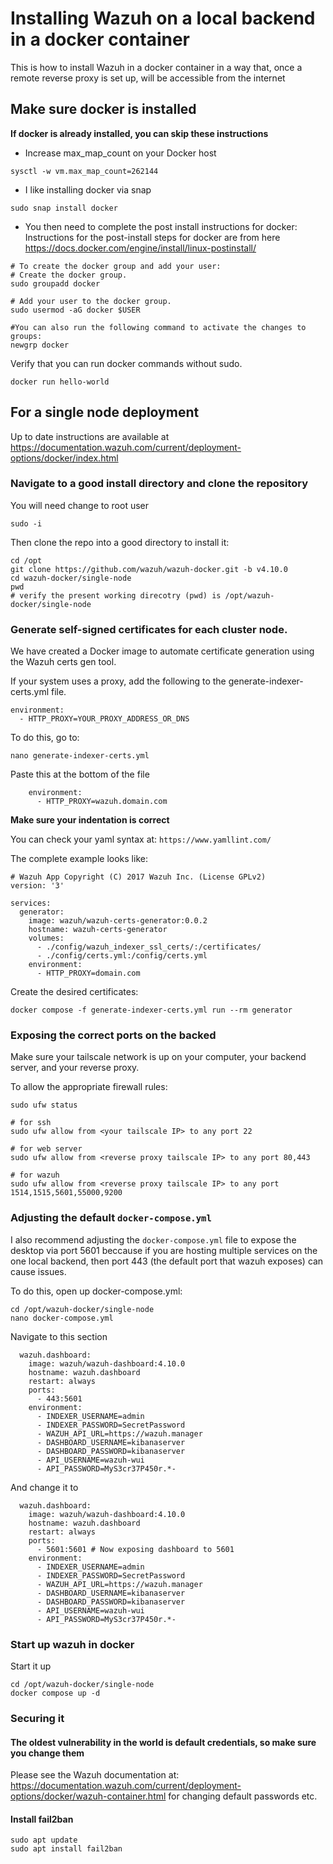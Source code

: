 # Installing Wazuh on a local backend in a docker container
This is how to install Wazuh in a docker container in a way that, once a remote reverse proxy is set up, will be accessible from the internet 

## Make sure docker is installed
**If docker is already installed, you can skip these instructions**

* Increase max_map_count on your Docker host
```
sysctl -w vm.max_map_count=262144
```

* I like installing docker via snap
```
sudo snap install docker
```

* You then need to complete the post install instructions for docker:
Instructions for the post-install steps for docker are from here https://docs.docker.com/engine/install/linux-postinstall/

```
# To create the docker group and add your user:
# Create the docker group.
sudo groupadd docker

# Add your user to the docker group.
sudo usermod -aG docker $USER

#You can also run the following command to activate the changes to groups:
newgrp docker
```

Verify that you can run docker commands without sudo.
```
docker run hello-world 
```

## For a single node deployment 
Up to date instructions are available at https://documentation.wazuh.com/current/deployment-options/docker/index.html

### Navigate to a good install directory and clone the repository
You will need change to root user 
```
sudo -i
```

Then clone the repo into a good directory to install it:
```
cd /opt
git clone https://github.com/wazuh/wazuh-docker.git -b v4.10.0
cd wazuh-docker/single-node
pwd
# verify the present working direcotry (pwd) is /opt/wazuh-docker/single-node
```

### Generate self-signed certificates for each cluster node.

We have created a Docker image to automate certificate generation using the Wazuh certs gen tool.

If your system uses a proxy, add the following to the generate-indexer-certs.yml file.

```
environment:
  - HTTP_PROXY=YOUR_PROXY_ADDRESS_OR_DNS
```

To do this, go to:
```
nano generate-indexer-certs.yml
```
Paste this at the bottom of the file
```
    environment:
      - HTTP_PROXY=wazuh.domain.com
```
**Make sure your indentation is correct**

You can check your yaml syntax at: `https://www.yamllint.com/`

The complete example looks like:
```
# Wazuh App Copyright (C) 2017 Wazuh Inc. (License GPLv2)
version: '3'

services:
  generator:
    image: wazuh/wazuh-certs-generator:0.0.2
    hostname: wazuh-certs-generator
    volumes:
      - ./config/wazuh_indexer_ssl_certs/:/certificates/
      - ./config/certs.yml:/config/certs.yml
    environment:
      - HTTP_PROXY=domain.com
```

Create the desired certificates:
```
docker compose -f generate-indexer-certs.yml run --rm generator
```

### Exposing the correct ports on the backed 
Make sure your tailscale network is up on your computer, your backend server, and your reverse proxy.

To allow the appropriate firewall rules:
```
sudo ufw status

# for ssh
sudo ufw allow from <your tailscale IP> to any port 22

# for web server 
sudo ufw allow from <reverse proxy tailscale IP> to any port 80,443

# for wazuh
sudo ufw allow from <reverse proxy tailscale IP> to any port 1514,1515,5601,55000,9200
```

### Adjusting the default `docker-compose.yml`
I also recommend adjusting the `docker-compose.yml` file to expose the desktop via port 5601 beccause if you are hosting multiple services on the one local backend, then port 443 (the default port that wazuh exposes) can cause issues.

To do this, open up docker-compose.yml:
```
cd /opt/wazuh-docker/single-node
nano docker-compose.yml
```

Navigate to this section
```
  wazuh.dashboard:
    image: wazuh/wazuh-dashboard:4.10.0
    hostname: wazuh.dashboard
    restart: always
    ports:
      - 443:5601
    environment:
      - INDEXER_USERNAME=admin
      - INDEXER_PASSWORD=SecretPassword
      - WAZUH_API_URL=https://wazuh.manager
      - DASHBOARD_USERNAME=kibanaserver
      - DASHBOARD_PASSWORD=kibanaserver
      - API_USERNAME=wazuh-wui
      - API_PASSWORD=MyS3cr37P450r.*-
```

And change it to 
```
  wazuh.dashboard:
    image: wazuh/wazuh-dashboard:4.10.0
    hostname: wazuh.dashboard
    restart: always
    ports:
      - 5601:5601 # Now exposing dashboard to 5601
    environment:
      - INDEXER_USERNAME=admin
      - INDEXER_PASSWORD=SecretPassword
      - WAZUH_API_URL=https://wazuh.manager
      - DASHBOARD_USERNAME=kibanaserver
      - DASHBOARD_PASSWORD=kibanaserver
      - API_USERNAME=wazuh-wui
      - API_PASSWORD=MyS3cr37P450r.*-
```

### Start up wazuh in docker
Start it up 
```
cd /opt/wazuh-docker/single-node
docker compose up -d
```

### Securing it
#### The oldest vulnerability in the world is default credentials, so make sure you change them
Please see the Wazuh documentation at: https://documentation.wazuh.com/current/deployment-options/docker/wazuh-container.html for changing default passwords etc.

#### Install fail2ban
```
sudo apt update
sudo apt install fail2ban
```




